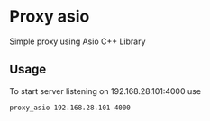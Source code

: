# Proxy asio
Simple proxy using Asio C++ Library

## Usage
To start server listening on 192.168.28.101:4000 use

```proxy_asio 192.168.28.101 4000```